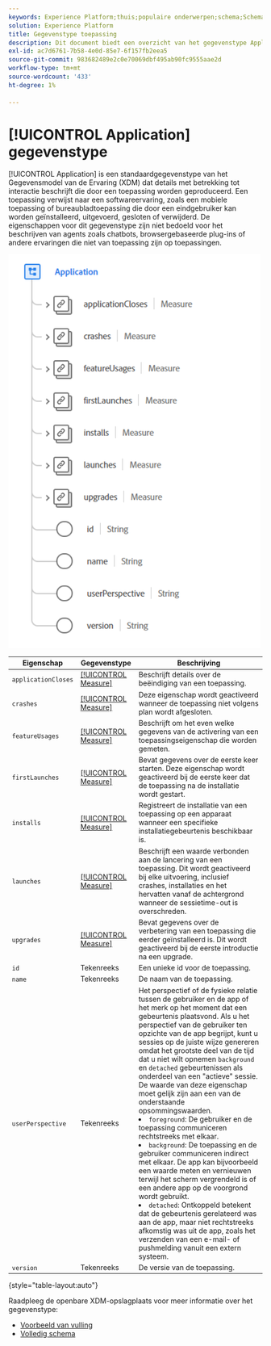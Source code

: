 ```yaml
---
keywords: Experience Platform;thuis;populaire onderwerpen;schema;Schema;XDM;velden;schema's;Schema's;toepassing;datatype;data-type;data-type;
solution: Experience Platform
title: Gegevenstype toepassing
description: Dit document biedt een overzicht van het gegevenstype Application Experience Data Model (XDM).
exl-id: ac7d6761-7b58-4e0d-85e7-6f157fb2eea5
source-git-commit: 983682489e2c0e70069dbf495ab90fc9555aae2d
workflow-type: tm+mt
source-wordcount: '433'
ht-degree: 1%

---
```


# [!UICONTROL Application] gegevenstype

[!UICONTROL Application] is een standaardgegevenstype van het Gegevensmodel van de Ervaring (XDM) dat details met betrekking tot interactie beschrijft die door een toepassing worden geproduceerd. Een toepassing verwijst naar een softwareervaring, zoals een mobiele toepassing of bureaubladtoepassing die door een eindgebruiker kan worden geïnstalleerd, uitgevoerd, gesloten of verwijderd. De eigenschappen voor dit gegevenstype zijn niet bedoeld voor het beschrijven van agents zoals chatbots, browsergebaseerde plug-ins of andere ervaringen die niet van toepassing zijn op toepassingen.

<img src="../images/data-types/application.PNG" width="500" /><br />

| Eigenschap | Gegevenstype | Beschrijving |
| --- | --- | --- |
| `applicationCloses` | [[!UICONTROL Measure]](./measure.md) | Beschrijft details over de beëindiging van een toepassing. |
| `crashes` | [[!UICONTROL Measure]](./measure.md) | Deze eigenschap wordt geactiveerd wanneer de toepassing niet volgens plan wordt afgesloten. |
| `featureUsages` | [[!UICONTROL Measure]](./measure.md) | Beschrijft om het even welke gegevens van de activering van een toepassingseigenschap die worden gemeten. |
| `firstLaunches` | [[!UICONTROL Measure]](./measure.md) | Bevat gegevens over de eerste keer starten. Deze eigenschap wordt geactiveerd bij de eerste keer dat de toepassing na de installatie wordt gestart. |
| `installs` | [[!UICONTROL Measure]](./measure.md) | Registreert de installatie van een toepassing op een apparaat wanneer een specifieke installatiegebeurtenis beschikbaar is. |
| `launches` | [[!UICONTROL Measure]](./measure.md) | Beschrijft een waarde verbonden aan de lancering van een toepassing. Dit wordt geactiveerd bij elke uitvoering, inclusief crashes, installaties en het hervatten vanaf de achtergrond wanneer de sessietime-out is overschreden. |
| `upgrades` | [[!UICONTROL Measure]](./measure.md) | Bevat gegevens over de verbetering van een toepassing die eerder geïnstalleerd is. Dit wordt geactiveerd bij de eerste introductie na een upgrade. |
| `id` | Tekenreeks | Een unieke id voor de toepassing. |
| `name` | Tekenreeks | De naam van de toepassing. |
| `userPerspective` | Tekenreeks | Het perspectief of de fysieke relatie tussen de gebruiker en de app of het merk op het moment dat een gebeurtenis plaatsvond. Als u het perspectief van de gebruiker ten opzichte van de app begrijpt, kunt u sessies op de juiste wijze genereren omdat het grootste deel van de tijd dat u niet wilt opnemen `background` en `detached` gebeurtenissen als onderdeel van een &quot;actieve&quot; sessie. De waarde van deze eigenschap moet gelijk zijn aan een van de onderstaande opsommingswaarden. <li> `foreground`: De gebruiker en de toepassing communiceren rechtstreeks met elkaar. </li> <li> `background`: De toepassing en de gebruiker communiceren indirect met elkaar. De app kan bijvoorbeeld een waarde meten en vernieuwen terwijl het scherm vergrendeld is of een andere app op de voorgrond wordt gebruikt.  </li> <li> `detached`: Ontkoppeld betekent dat de gebeurtenis gerelateerd was aan de app, maar niet rechtstreeks afkomstig was uit de app, zoals het verzenden van een e-mail- of pushmelding vanuit een extern systeem. |
| `version` | Tekenreeks | De versie van de toepassing. |

{style=&quot;table-layout:auto&quot;}

Raadpleeg de openbare XDM-opslagplaats voor meer informatie over het gegevenstype:

* [Voorbeeld van vulling](https://github.com/adobe/xdm/blob/master/components/datatypes/channels/application.example.1.json)
* [Volledig schema](https://github.com/adobe/xdm/blob/master/components/datatypes/channels/application.schema.json)
